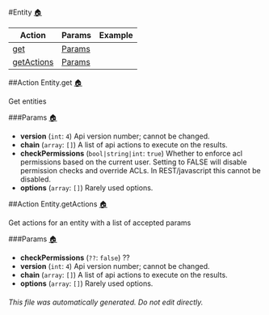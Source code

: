 
#<a name='top'></a>Entity [:house:](index.md)

Action | Params | Example
------ | ------ | -------
[get](Entity.md/#action_get) | [Params](Entity.md/#get_params) | 
[getActions](Entity.md/#action_getActions) | [Params](Entity.md/#getActions_params) | 

##<a name='action_get'></a>Action Entity.get [:house:](index.md)

Get entities


###<a name='get_params'></a>Params [:house:](index.md)

* **version** (`int`: `4`)
  Api version number; cannot be changed.
* **chain** (`array`: `[]`)
  A list of api actions to execute on the results.
* **checkPermissions** (`bool|string|int`: `true`)
  Whether to enforce acl permissions based on the current user.  Setting to FALSE will disable permission checks and override ACLs.
In REST/javascript this cannot be disabled.
* **options** (`array`: `[]`)
  Rarely used options.

##<a name='action_getActions'></a>Action Entity.getActions [:house:](index.md)

Get actions for an entity with a list of accepted params


###<a name='getActions_params'></a>Params [:house:](index.md)

* **checkPermissions** (`??`: `false`)
  ??
* **version** (`int`: `4`)
  Api version number; cannot be changed.
* **chain** (`array`: `[]`)
  A list of api actions to execute on the results.
* **options** (`array`: `[]`)
  Rarely used options.
###### This file was automatically generated. Do not edit directly.